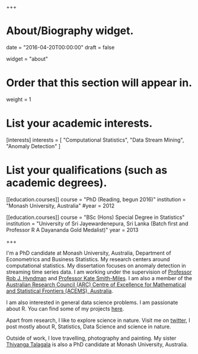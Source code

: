 +++
# About/Biography widget.

date = "2016-04-20T00:00:00"
draft = false

widget = "about"

# Order that this section will appear in.
weight = 1

# List your academic interests.
[interests]
  interests = [
    "Computational Statistics",
    "Data Stream Mining",
    "Anomaly Detection"
  ]

# List your qualifications (such as academic degrees).
[[education.courses]]
  course = "PhD (Reading, begun 2016)"
  institution = "Monash University, Australia"
  #year = 2012

[[education.courses]]
  course = "BSc (Hons) Special Degree in Statistics"
  institution = "University of Sri Jayewardenepura, Sri Lanka  (Batch first and Professor R A Dayananda Gold Medalist)"
  year = 2013
 
+++

I'm a PhD candidate at Monash University, Australia, Department of Econometrics and Business Statistics. My research centers around computational statistics. My dissertation focuses on anomaly detection in streaming time series data. I am working under the supervision of [Professor Rob J. Hyndman](https://robjhyndman.com/) and [Professor Kate Smith-Miles](http://katesmithmiles.wixsite.com/home). I am also a member of the [Australian Research Council (ARC) Centre of Excellence for Mathematical and Statistical Frontiers (ACEMS), Australia](https://acems.org.au/our-people/dilini-talagala).



I am also interested in general data science problems. I am passionate about R. You can find some of my projects [here](https://prital.netlify.com/#projects).

Apart from  research, I like to explore science in nature. Visit me on [twitter](https://twitter.com/pridiltal), I post mostly about R, Statistics, Data Science and science in nature. 

Outside of work, I love travelling, photography and painting. 
My sister [Thiyanga Talagala](https://thiyanga.netlify.com/) is also a PhD candidate at Monash University, Australia.




